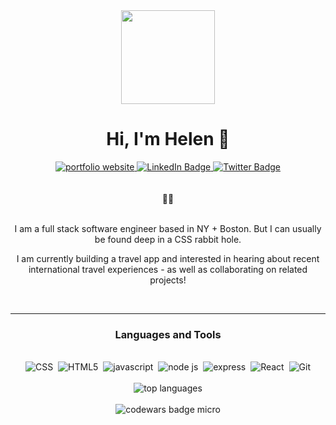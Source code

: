 
<div id="header" align="center">
  <img src="https://i.postimg.cc/LscTbmXd/AHUber-instructions-transp.png" width="150"/>

  <h1>Hi, I'm Helen 👋</h1>
     <div id="badges">
    <a href="hyung.netlify.app/">
      <img src="https://img.shields.io/badge/Website-brightgreen?style=for-the-badge" alt="portfolio website">
    </a>
    <a href="https://www.linkedin.com/in/helen-h-yung/">
      <img src="https://img.shields.io/badge/LinkedIn-blue?style=for-the-badge&logo=linkedin&logoColor=white" alt="LinkedIn Badge">
    </a>
    <a href="https://twitter.com/h_h_yung">
      <img src="https://img.shields.io/badge/Twitter-blue?style=for-the-badge&logo=twitter&logoColor=white" alt="Twitter Badge"/>
    </a>
  </div>
  <br>
  <br>
    <span>💬🐇</span>
  <br><br>
  <p>I am a full stack software engineer based in NY + Boston. But I can usually be found deep in a CSS rabbit hole.</p>
  <p>I am currently building a travel app and interested in hearing about recent international travel experiences - as well as collaborating on related projects!</p>
</div>
<br>


--- 

<div align="center">
  <h3>Languages and Tools</h3>
  <br>
  <div id="languages-tools">
    <img src="https://img.shields.io/badge/CSS3-0d1117?logo=css3" alt="CSS">&nbsp;
    <img src="https://img.shields.io/badge/HTML5-0d1117?logo=html5" alt="HTML5">&nbsp;
    <img src="https://img.shields.io/badge/JavaScript-0d1117?logo=javascript" alt="javascript">&nbsp;
    <img src="https://img.shields.io/badge/NodeJS-0d1117?logo=nodedotjs" alt="node js">&nbsp;
    <img src="https://img.shields.io/badge/Express-0d1117?logo=express" alt="express">&nbsp;
  <img src="https://img.shields.io/badge/React-0d1117?logo=react" alt="React">&nbsp;
    <img src="https://img.shields.io/badge/Git-0d1117?logo=git" alt="Git">
  </div>
  <br>
  <img src="https://github-readme-stats.vercel.app/api/top-langs/?username=h-yung&theme=radical" alt="top languages">
  <br>
  <br>
  <img src="https://www.codewars.com/users/hyung/badges/micro" alt="codewars badge micro">
</div> 

